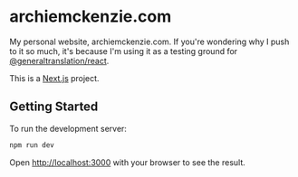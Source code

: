 # archiemckenzie.com

My personal website, archiemckenzie.com. If you're wondering why I push to it so much, it's because I'm using it as a testing ground for [@generaltranslation/react](https://github.com/General-Translation/react-toolkit).

This is a [Next.js](https://nextjs.org/) project.

## Getting Started

To run the development server:

```bash
npm run dev
```

Open [http://localhost:3000](http://localhost:3000) with your browser to see the result.